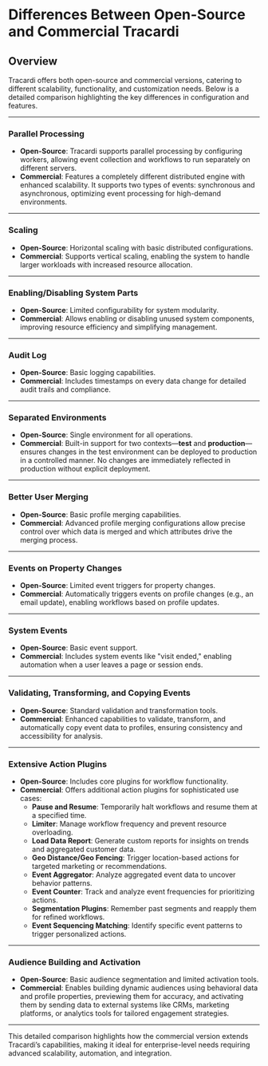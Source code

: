 # Differences Between Open-Source and Commercial Tracardi

## Overview
Tracardi offers both open-source and commercial versions, catering to different scalability, functionality, and customization needs. Below is a detailed comparison highlighting the key differences in configuration and features.

---

### **Parallel Processing**
- **Open-Source**: Tracardi supports parallel processing by configuring workers, allowing event collection and workflows to run separately on different servers.
- **Commercial**: Features a completely different distributed engine with enhanced scalability. It supports two types of events: synchronous and asynchronous, optimizing event processing for high-demand environments.

---

### **Scaling**
- **Open-Source**: Horizontal scaling with basic distributed configurations.
- **Commercial**: Supports vertical scaling, enabling the system to handle larger workloads with increased resource allocation.

---

### **Enabling/Disabling System Parts**
- **Open-Source**: Limited configurability for system modularity.
- **Commercial**: Allows enabling or disabling unused system components, improving resource efficiency and simplifying management.

---

### **Audit Log**
- **Open-Source**: Basic logging capabilities.
- **Commercial**: Includes timestamps on every data change for detailed audit trails and compliance.

---

### **Separated Environments**
- **Open-Source**: Single environment for all operations.
- **Commercial**: Built-in support for two contexts—**test** and **production**—ensures changes in the test environment can be deployed to production in a controlled manner. No changes are immediately reflected in production without explicit deployment.

---

### **Better User Merging**
- **Open-Source**: Basic profile merging capabilities.
- **Commercial**: Advanced profile merging configurations allow precise control over which data is merged and which attributes drive the merging process.

---

### **Events on Property Changes**
- **Open-Source**: Limited event triggers for property changes.
- **Commercial**: Automatically triggers events on profile changes (e.g., an email update), enabling workflows based on profile updates.

---

### **System Events**
- **Open-Source**: Basic event support.
- **Commercial**: Includes system events like "visit ended," enabling automation when a user leaves a page or session ends.

---

### **Validating, Transforming, and Copying Events**
- **Open-Source**: Standard validation and transformation tools.
- **Commercial**: Enhanced capabilities to validate, transform, and automatically copy event data to profiles, ensuring consistency and accessibility for analysis.

---

### **Extensive Action Plugins**
- **Open-Source**: Includes core plugins for workflow functionality.
- **Commercial**: Offers additional action plugins for sophisticated use cases:
  - **Pause and Resume**: Temporarily halt workflows and resume them at a specified time.
  - **Limiter**: Manage workflow frequency and prevent resource overloading.
  - **Load Data Report**: Generate custom reports for insights on trends and aggregated customer data.
  - **Geo Distance/Geo Fencing**: Trigger location-based actions for targeted marketing or recommendations.
  - **Event Aggregator**: Analyze aggregated event data to uncover behavior patterns.
  - **Event Counter**: Track and analyze event frequencies for prioritizing actions.
  - **Segmentation Plugins**: Remember past segments and reapply them for refined workflows.
  - **Event Sequencing Matching**: Identify specific event patterns to trigger personalized actions.

---

### **Audience Building and Activation**
- **Open-Source**: Basic audience segmentation and limited activation tools.
- **Commercial**: Enables building dynamic audiences using behavioral data and profile properties, previewing them for accuracy, and activating them by sending data to external systems like CRMs, marketing platforms, or analytics tools for tailored engagement strategies.

--- 

This detailed comparison highlights how the commercial version extends Tracardi’s capabilities, making it ideal for enterprise-level needs requiring advanced scalability, automation, and integration.